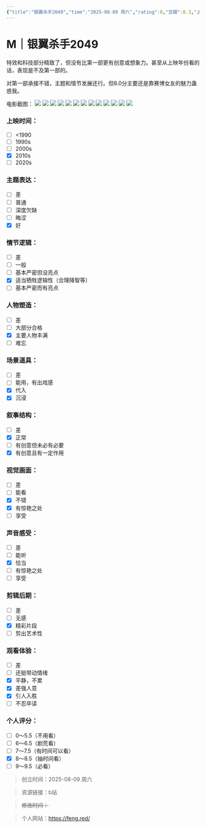 ```yaml
---
{"title":"银翼杀手2049","time":"2025-08-09 周六","rating":8,"豆瓣":8.3,"上映时间":["2017"],"类型":["M"],"导演":["丹尼斯·维伦纽瓦 Denis Villeneuve"],"主演":["瑞恩·高斯林 Ryan Gosling","安娜·德·阿玛斯 Ana de Armas"],"国家/地区":["美国"],"片长/分钟":"163分钟","dg-publish":true,"permalink":"/300 评价/M电影/新近看过/银翼杀手2049/","dgPassFrontmatter":true,"created":"2025-08-09T20:39:49.569+08:00","updated":"2025-08-09T21:09:29.558+08:00"}
---
```


# M｜银翼杀手2049
特效和科技部分精致了，但没有比第一部更有创意或想象力。甚至从上映年份看的话，表现是不及第一部的。

对第一部承接不错，主题和情节发展还行。但8.0分主要还是靠赛博女友的魅力蛊惑我。

电影截图：
![](https://maple-forest-1315227141.cos.ap-nanjing.myqcloud.com/20250809210452530.jpg)
![](https://maple-forest-1315227141.cos.ap-nanjing.myqcloud.com/20250809210452531.jpg)
![](https://maple-forest-1315227141.cos.ap-nanjing.myqcloud.com/20250809210452532.jpg)
![](https://maple-forest-1315227141.cos.ap-nanjing.myqcloud.com/20250809210452533.jpg)
![](https://maple-forest-1315227141.cos.ap-nanjing.myqcloud.com/20250809210452534.jpg)
![](https://maple-forest-1315227141.cos.ap-nanjing.myqcloud.com/20250809210452535.jpg)
![](https://maple-forest-1315227141.cos.ap-nanjing.myqcloud.com/20250809210452537.jpg)
![](https://maple-forest-1315227141.cos.ap-nanjing.myqcloud.com/20250809210452538.jpg)
![](https://maple-forest-1315227141.cos.ap-nanjing.myqcloud.com/20250809210452539.jpg)
![](https://maple-forest-1315227141.cos.ap-nanjing.myqcloud.com/20250809210452540.jpg)
![](https://maple-forest-1315227141.cos.ap-nanjing.myqcloud.com/20250809210452541.jpg)
![](https://maple-forest-1315227141.cos.ap-nanjing.myqcloud.com/20250809210452542.jpg)
![](https://maple-forest-1315227141.cos.ap-nanjing.myqcloud.com/20250809210452543.jpg)
### 上映时间：
- [ ] <1990
- [ ] 1990s
- [ ] 2000s
- [x] 2010s
- [ ] 2020s
### 主题表达：
- [ ] 差
- [ ] 普通
- [ ] 深度欠缺
- [ ] 晦涩
- [x] 好
### 情节逻辑：
- [ ] 差
- [ ] 一般
- [ ] 基本严密但没亮点
- [x] 适当牺牲逻辑性（合理降智等）
- [ ] 基本严密而有亮点
### 人物塑造：
- [ ] 差
- [ ] 大部分合格
- [x] 主要人物丰满
- [ ] 难忘
### 场景道具：
- [ ] 差
- [ ] 能用，有出戏感
- [x] 代入
- [x] 沉浸
### 叙事结构：
- [ ] 差
- [x] 正常
- [ ] 有创意但未必有必要
- [x] 有创意且有一定作用
### 视觉画面：
- [ ] 差
- [ ] 能看
- [x] 不错
- [x] 有惊艳之处
- [ ] 享受
### 声音感受：
- [ ] 差
- [ ] 能听
- [x] 恰当
- [ ] 有惊艳之处
- [ ] 享受
### 剪辑后期：
- [ ] 差
- [ ] 无感
- [x] 精彩片段
- [ ] 剪出艺术性
### 观看体验：
- [ ] 差
- [ ] 还挺带动情绪
- [x] 平静，不累
- [x] 差强人意
- [x] 引人入胜
- [ ] 不忍卒读
### 个人评分：
- [ ] 0～5.5（不用看）
- [ ] 6～6.5（剧荒看）
- [ ] 7～7.5（有时间可以看）
- [x] 8～8.5（抽时间看）
- [ ] 9～9.5（必看）

>创立时间：2025-08-09 周六

>资源链接：b站

>~~修改时间：~~

>个人网站：https://feng.red/



